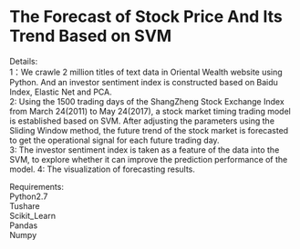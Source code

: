 # The Forecast of Stock Price And Its Trend Based on SVM

Details:  
1：We crawle 2 million titles of text data in Oriental Wealth website using Python. And an investor sentiment index is constructed based on Baidu Index, Elastic Net and PCA.  
2: Using the 1500 trading days of the ShangZheng Stock Exchange Index from March 24(2011) to May 24(2017), a stock market timing trading model is established based on SVM. After adjusting the parameters using the Sliding Window method, the future trend of the stock market is forecasted to get the operational signal for each future trading day.  
3: The investor sentiment index is taken as a feature of the data into the SVM, to explore whether it can improve the prediction performance of the model.
4: The visualization of forecasting results.    

Requirements:  
 Python2.7  
 Tushare  
 Scikit_Learn  
 Pandas  
 Numpy
